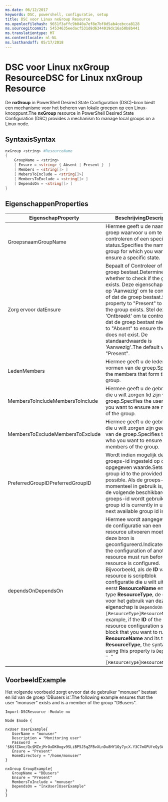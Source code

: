 ```yaml
---
ms.date: 06/12/2017
keywords: DSC, powershell, configuratie, setup
title: DSC voor Linux nxGroup Resource
ms.openlocfilehash: 9651f3affc9b040a7ef8e7bf8d5ab4cebcca8128
ms.sourcegitcommit: 54534635eedacf531d8d6344019dc16a50b8b441
ms.translationtype: MT
ms.contentlocale: nl-NL
ms.lasthandoff: 05/17/2018
---
```

# <a name="dsc-for-linux-nxgroup-resource"></a><span data-ttu-id="a0493-103">DSC voor Linux nxGroup Resource</span><span class="sxs-lookup"><span data-stu-id="a0493-103">DSC for Linux nxGroup Resource</span></span>

<span data-ttu-id="a0493-104">De **nxGroup** in PowerShell Desired State Configuration (DSC)-bron biedt een mechanisme voor het beheren van lokale groepen op een Linux-knooppunt.</span><span class="sxs-lookup"><span data-stu-id="a0493-104">The **nxGroup** resource in PowerShell Desired State Configuration (DSC) provides a mechanism to manage local groups on a Linux node.</span></span>

## <a name="syntax"></a><span data-ttu-id="a0493-105">Syntaxis</span><span class="sxs-lookup"><span data-stu-id="a0493-105">Syntax</span></span>

```powershell
nxGroup <string> #ResourceName
{
    GroupName = <string>
    [ Ensure = <string> { Absent | Present }  ]
    [ Members = <string[]> ]
    [ MebersToInclude = <string[]>]
    [ MembersToExclude = <string[]> ]
    [ DependsOn = <string[]> ]
}

```

## <a name="properties"></a><span data-ttu-id="a0493-106">Eigenschappen</span><span class="sxs-lookup"><span data-stu-id="a0493-106">Properties</span></span>

|  <span data-ttu-id="a0493-107">Eigenschap</span><span class="sxs-lookup"><span data-stu-id="a0493-107">Property</span></span> |  <span data-ttu-id="a0493-108">Beschrijving</span><span class="sxs-lookup"><span data-stu-id="a0493-108">Description</span></span> |
|---|---|
| <span data-ttu-id="a0493-109">Groepsnaam</span><span class="sxs-lookup"><span data-stu-id="a0493-109">GroupName</span></span>| <span data-ttu-id="a0493-110">Hiermee geeft u de naam van de groep waarvoor u om te controleren of een specifieke status.</span><span class="sxs-lookup"><span data-stu-id="a0493-110">Specifies the name of the group for which you want to ensure a specific state.</span></span>|
| <span data-ttu-id="a0493-111">Zorg ervoor dat</span><span class="sxs-lookup"><span data-stu-id="a0493-111">Ensure</span></span>| <span data-ttu-id="a0493-112">Bepaalt of Controleer of de groep bestaat.</span><span class="sxs-lookup"><span data-stu-id="a0493-112">Determines whether to check if the group exists.</span></span> <span data-ttu-id="a0493-113">Deze eigenschap instellen op 'Aanwezig' om te controleren of dat de groep bestaat.</span><span class="sxs-lookup"><span data-stu-id="a0493-113">Set this property to "Present" to ensure the group exists.</span></span> <span data-ttu-id="a0493-114">Stel deze in op 'Ontbreekt' om te controleren of dat de groep bestaat niet.</span><span class="sxs-lookup"><span data-stu-id="a0493-114">Set it to "Absent" to ensure the group does not exist.</span></span> <span data-ttu-id="a0493-115">De standaardwaarde is 'Aanwezig'.</span><span class="sxs-lookup"><span data-stu-id="a0493-115">The default value is "Present".</span></span>|
| <span data-ttu-id="a0493-116">Leden</span><span class="sxs-lookup"><span data-stu-id="a0493-116">Members</span></span>| <span data-ttu-id="a0493-117">Hiermee geeft u de leden die vormen van de groep.</span><span class="sxs-lookup"><span data-stu-id="a0493-117">Specifies the members that form the group.</span></span>|
| <span data-ttu-id="a0493-118">MembersToInclude</span><span class="sxs-lookup"><span data-stu-id="a0493-118">MembersToInclude</span></span>| <span data-ttu-id="a0493-119">Hiermee geeft u de gebruikers die u wilt zorgen lid zijn van de groep.</span><span class="sxs-lookup"><span data-stu-id="a0493-119">Specifies the users who you want to ensure are members of the group.</span></span>|
| <span data-ttu-id="a0493-120">MembersToExclude</span><span class="sxs-lookup"><span data-stu-id="a0493-120">MembersToExclude</span></span>| <span data-ttu-id="a0493-121">Hiermee geeft u de gebruikers die u wilt zorgen zijn geen leden van de groep.</span><span class="sxs-lookup"><span data-stu-id="a0493-121">Specifies the users who you want to ensure are not members of the group.</span></span>|
| <span data-ttu-id="a0493-122">PreferredGroupID</span><span class="sxs-lookup"><span data-stu-id="a0493-122">PreferredGroupID</span></span>| <span data-ttu-id="a0493-123">Wordt indien mogelijk de groeps-id ingesteld op de opgegeven waarde.</span><span class="sxs-lookup"><span data-stu-id="a0493-123">Sets the group id to the provided value if possible.</span></span> <span data-ttu-id="a0493-124">Als de groeps-id momenteel in gebruik is, wordt de volgende beschikbare groeps-id wordt gebruikt.</span><span class="sxs-lookup"><span data-stu-id="a0493-124">If the group id is currently in use, the next available group id is used.</span></span>|
| <span data-ttu-id="a0493-125">dependsOn</span><span class="sxs-lookup"><span data-stu-id="a0493-125">DependsOn</span></span> | <span data-ttu-id="a0493-126">Hiermee wordt aangegeven dat de configuratie van een andere resource uitvoeren moet voordat deze bron is geconfigureerd.</span><span class="sxs-lookup"><span data-stu-id="a0493-126">Indicates that the configuration of another resource must run before this resource is configured.</span></span> <span data-ttu-id="a0493-127">Bijvoorbeeld, als de **ID** van de resource is scriptblok configuratie die u wilt uitvoeren eerst **ResourceName** en het type **ResourceType**, de syntaxis voor het gebruik van deze de eigenschap is `DependsOn = "[ResourceType]ResourceName"`.</span><span class="sxs-lookup"><span data-stu-id="a0493-127">For example, if the **ID** of the resource configuration script block that you want to run first is **ResourceName** and its type is **ResourceType**, the syntax for using this property is `DependsOn = "[ResourceType]ResourceName"`.</span></span>|

## <a name="example"></a><span data-ttu-id="a0493-128">Voorbeeld</span><span class="sxs-lookup"><span data-stu-id="a0493-128">Example</span></span>

<span data-ttu-id="a0493-129">Het volgende voorbeeld zorgt ervoor dat de gebruiker "monuser" bestaat en lid van de groep 'DBusers is'.</span><span class="sxs-lookup"><span data-stu-id="a0493-129">The following example ensures that the user “monuser” exists and is a member of the group "DBusers".</span></span>

```
Import-DSCResource -Module nx

Node $node {

nxUser UserExample{
   UserName = "monuser"
   Description = "Monitoring user"
   Password  =    '$6$fZAne/Qc$MZejMrOxDK0ogv9SLiBP5J5qZFBvXLnDu8HY1Oy7ycX.Y3C7mGPUfeQy3A82ev3zIabhDQnj2ayeuGn02CqE/0'
   Ensure = "Present"
   HomeDirectory = "/home/monuser"
}

nxGroup GroupExample{
   GroupName = "DBusers"
   Ensure = "Present"
   MembersToInclude = "monuser"
   DependsOn = "[nxUser]UserExample"
}
}
```